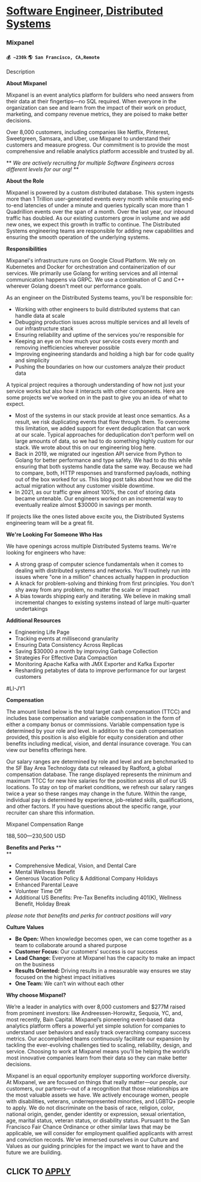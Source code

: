 # [Software Engineer, Distributed Systems](https://www.remotewlb.com/apply/software-engineer-distributed-systems-77994)  
### Mixpanel  
#### `💰 ~230k` `🌎 San Francisco, CA,Remote`  

Description

**About Mixpanel**

Mixpanel is an event analytics platform for builders who need answers from their data at their fingertips—no SQL required. When everyone in the organization can see and learn from the impact of their work on product, marketing, and company revenue metrics, they are poised to make better decisions.

Over 8,000 customers, including companies like Netflix, Pinterest, Sweetgreen, Samsara, and Uber, use Mixpanel to understand their customers and measure progress. Our commitment is to provide the most comprehensive and reliable analytics platform accessible and trusted by all.

 ** _We are actively recruiting for multiple Software Engineers across different levels for our org!_ **

**About the Role**

Mixpanel is powered by a custom distributed database. This system ingests more than 1 Trillion user-generated events every month while ensuring end-to-end latencies of under a minute and queries typically scan more than 1 Quadrillion events over the span of a month. Over the last year, our inbound traffic has doubled. As our existing customers grow in volume and we add new ones, we expect this growth in traffic to continue. The Distributed Systems engineering teams are responsible for adding new capabilities and ensuring the smooth operation of the underlying systems.

**Responsibilities**

Mixpanel's infrastructure runs on Google Cloud Platform. We rely on Kubernetes and Docker for orchestration and containerization of our services. We primarily use Golang for writing services and all internal communication happens via GRPC. We use a combination of C and C++ wherever Golang doesn't meet our performance goals.

As an engineer on the Distributed Systems teams, you'll be responsible for:

  * Working with other engineers to build distributed systems that can handle data at scale
  * Debugging production issues across multiple services and all levels of our infrastructure stack
  * Ensuring reliability and uptime of the services you're responsible for
  * Keeping an eye on how much your service costs every month and removing inefficiencies wherever possible
  * Improving engineering standards and holding a high bar for code quality and simplicity
  * Pushing the boundaries on how our customers analyze their product data

A typical project requires a thorough understanding of how not just your service works but also how it interacts with other components. Here are some projects we've worked on in the past to give you an idea of what to expect.

  * Most of the systems in our stack provide at least once semantics. As a result, we risk duplicating events that flow through them. To overcome this limitation, we added support for event deduplication that can work at our scale. Typical approaches for deduplication don't perform well on large amounts of data, so we had to do something highly custom for our stack. We wrote about this on our engineering blog here.
  * Back in 2019, we migrated our ingestion API service from Python to Golang for better performance and type safety. We had to do this while ensuring that both systems handle data the same way. Because we had to compare, both, HTTP responses and transformed payloads, nothing out of the box worked for us. This blog post talks about how we did the actual migration without any customer visible downtime.
  * In 2021, as our traffic grew almost 100%, the cost of storing data became untenable. Our engineers worked on an incremental way to eventually realize almost $30000 in savings per month.

If projects like the ones listed above excite you, the Distributed Systems engineering team will be a great fit.

**We're Looking For Someone Who Has**

We have openings across multiple Distributed Systems teams. We're looking for engineers who have:

  * A strong grasp of computer science fundamentals when it comes to dealing with distributed systems and networks. You'll routinely run into issues where "one in a million" chances actually happen in production
  * A knack for problem-solving and thinking from first principles. You don't shy away from any problem, no matter the scale or impact
  * A bias towards shipping early and iterating. We believe in making small incremental changes to existing systems instead of large multi-quarter undertakings

**Additional Resources**

  * Engineering Life Page 
  * Tracking events at millisecond granularity
  * Ensuring Data Consistency Across Replicas
  * Saving $30000 a month by improving Garbage Collection
  * Strategies For Effective Data Compaction
  * Monitoring Apache Kafka with JMX Exporter and Kafka Exporter
  * Resharding petabytes of data to improve performance for our largest customers

#LI-JY1

 **Compensation**

The amount listed below is the total target cash compensation (TTCC) and includes base compensation and variable compensation in the form of either a company bonus or commissions. Variable compensation type is determined by your role and level. In addition to the cash compensation provided, this position is also eligible for equity consideration and other benefits including medical, vision, and dental insurance coverage. You can view our benefits offerings here.  
  
Our salary ranges are determined by role and level and are benchmarked to the SF Bay Area Technology data cut released by Radford, a global compensation database. The range displayed represents the minimum and maximum TTCC for new hire salaries for the position across all of our US locations. To stay on top of market conditions, we refresh our salary ranges twice a year so these ranges may change in the future. Within the range, individual pay is determined by experience, job-related skills, qualifications, and other factors. If you have questions about the specific range, your recruiter can share this information.

Mixpanel Compensation Range

$188,500—$230,500 USD

 **Benefits and Perks** **  
**

  * Comprehensive Medical, Vision, and Dental Care
  * Mental Wellness Benefit
  * Generous Vacation Policy & Additional Company Holidays
  * Enhanced Parental Leave
  * Volunteer Time Off
  * Additional US Benefits: Pre-Tax Benefits including 401(K), Wellness Benefit, Holiday Break

_*please note that benefits and perks for contract positions will vary*_

**Culture Values**

  * **Be Open:** When knowledge becomes open, we can come together as a team to collaborate around a shared purpose
  * **Customer Focus:** Our customers’ success is our success
  * **Lead Change:** Everyone at Mixpanel has the capacity to make an impact on the business
  * **Results Oriented:** Driving results in a measurable way ensures we stay focused on the highest impact initiatives
  * **One Team:** We can’t win without each other

**Why choose Mixpanel?**

We’re a leader in analytics with over 8,000 customers and $277M raised from prominent investors: like Andreessen-Horowitz, Sequoia, YC, and, most recently, Bain Capital. Mixpanel’s pioneering event-based data analytics platform offers a powerful yet simple solution for companies to understand user behaviors and easily track overarching company success metrics. Our accomplished teams continuously facilitate our expansion by tackling the ever-evolving challenges tied to scaling, reliability, design, and service. Choosing to work at Mixpanel means you’ll be helping the world’s most innovative companies learn from their data so they can make better decisions.

Mixpanel is an equal opportunity employer supporting workforce diversity. At Mixpanel, we are focused on things that really matter—our people, our customers, our partners—out of a recognition that those relationships are the most valuable assets we have. We actively encourage women, people with disabilities, veterans, underrepresented minorities, and LGBTQ+ people to apply. We do not discriminate on the basis of race, religion, color, national origin, gender, gender identity or expression, sexual orientation, age, marital status, veteran status, or disability status. Pursuant to the San Francisco Fair Chance Ordinance or other similar laws that may be applicable, we will consider for employment qualified applicants with arrest and conviction records. We’ve immersed ourselves in our Culture and Values as our guiding principles for the impact we want to have and the future we are building.

  
## CLICK TO [APPLY](https://www.remotewlb.com/apply/software-engineer-distributed-systems-77994)

